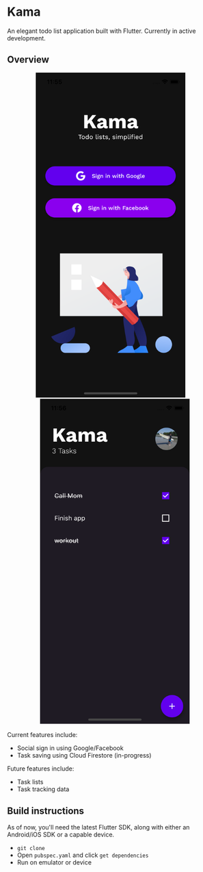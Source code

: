 # Kama
An elegant todo list application built with Flutter. Currently in active development.

## Overview


<div align="middle">

<img src="images/screenshots/Simulator Screen Shot - iPhone X - 2019-10-01 at 23.55.30.png" width="350" style="margin-right:20px"/> <img src="images/screenshots/Simulator Screen Shot - iPhone X - 2019-10-01 at 23.56.58.png" width="350"/>
</div>

Current features include:
- Social sign in using Google/Facebook
- Task saving using Cloud Firestore (in-progress)

Future features include:
- Task lists
- Task tracking data

## Build instructions
As of now, you'll need the latest Flutter SDK, along with either an Android/iOS SDK or a capable device.
- `git clone`
- Open `pubspec.yaml` and click `get dependencies`
- Run on emulator or device